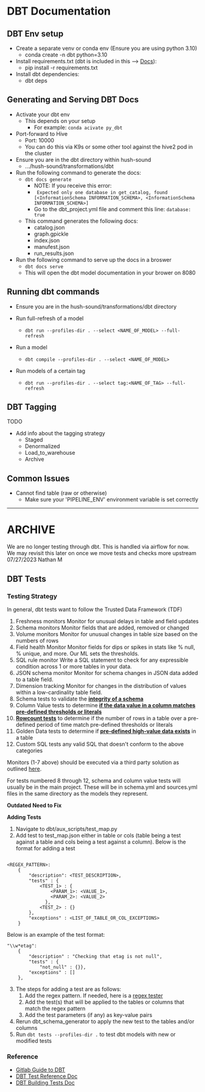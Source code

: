 # DBT Documentation
## DBT Env setup
- Create a separate venv or conda env (Ensure you are using python 3.10)
  - conda create -n dbt python=3.10
- Install requirements.txt (dbt is included in this --> [Docs](https://docs.getdbt.com/docs/core/pip-install)):
  - pip install -r requirements.txt
- Install dbt dependencies:
  - dbt deps


## Generating and Serving DBT Docs
- Activate your dbt env
  - This depends on your setup
    - For example: ```conda acivate py_dbt```
- Port-forward to Hive
  - Port: 10000
  - You can do this via K9s or some other tool against the hive2 pod in the cluster
- Ensure you are in the dbt directory within hush-sound
  - .../hush-sound/transformations/dbt
- Run the following command to generate the docs:
  - ``` dbt docs generate ```
    - NOTE: If you receive this error:
    - ``` Expected only one database in get_catalog, found [<InformationSchema INFORMATION_SCHEMA>, <InformationSchema INFORMATION_SCHEMA>]```
    - Go to the dbt_project.yml file and comment this line: ```database: true```
  - This command generates the following docs:
    - catalog.json
    - graph.gpickle
    - index.json
    - manufest.json 
    - run_results.json
- Run the following command to serve up the docs in a broswer
  - ```dbt docs serve```
  - This will open the dbt model documentation in your brower on 8080

## Running dbt commands
- Ensure you are in the hush-sound/transformations/dbt directory

- Run full-refresh of a model
  - ```dbt run --profiles-dir . --select <NAME_OF_MODEL> --full-refresh```
- Run a model
  - ```dbt compile --profiles-dir . --select <NAME_OF_MODEL>```
- Run models of a certain tag
  - ```dbt run --profiles-dir . --select tag:<NAME_OF_TAG> --full-refresh```


## DBT Tagging 

TODO 
- Add info about the tagging strategy
    - Staged
    - Denormalized
    - Load_to_warehouse
    - Archive

## Common Issues
- Cannot find table (raw or otherwise)
  - Make sure your 'PIPELINE_ENV' environment variable is set correctly
  



---
# ARCHIVE

We are no longer testing through dbt. This is handled via airflow for now. We may revisit this later on once we move tests and checks more upstream
07/27/2023 Nathan M
## DBT Tests
### Testing Strategy

In general, dbt tests want to follow the Trusted Data Framework (TDF)
1. Freshness monitors Monitor for unusual delays in table and field updates
2. Schema monitors Monitor fields that are added, removed or changed
3. Volume monitors Monitor for unusual changes in table size based on the numbers of rows
4. Field health Monitor Monitor fields for dips or spikes in stats like % null, % unique, and more. Our ML sets the thresholds.
5. SQL rule monitor Write a SQL statement to check for any expressible condition across 1 or more tables in your data.
6. JSON schema monitor Monitor for schema changes in JSON data added to a table field.
7. Dimension tracking Monitor for changes in the distribution of values within a low-cardinality table field.
8. Schema tests to validate the <ins>**integrity of a schema**</ins>
9. Column Value tests to determine <ins>**if the data value in a column matches pre-defined thresholds or literals**</ins>
10. <ins>**Rowcount tests**</ins> to determine if the number of rows in a table over a pre-defined period of time match pre-defined thresholds or literals
11. Golden Data tests to determine if <ins>**pre-defined high-value data exists**</ins> in a table
12. Custom SQL tests any valid SQL that doesn't conform to the above categories


Monitors (1-7 above) should be executed via a third party solution as outlined [here](https://about.gitlab.com/handbook/business-technology/data-team/platform/dbt-guide/#trusted-data-framework).

For tests numbered 8 through 12, schema and column value tests will usually be in the main project. These will be in schema.yml and sources.yml files in the same directory as the models they represent.


**Outdated Need to Fix**

**Adding Tests**
1. Navigate to dbt/aux_scripts/test_map.py
2. Add test to test_map.json either in table or cols (table being a test against a table and cols being a test against a column). Below is the format for adding a test

```

<REGEX_PATTERN>:
    {
        "description": <TEST_DESCRIPTION>,
        "tests" : {
            <TEST_1> : {
                <PARAM_1>: <VALUE_1>,
                <PARAM_2>: <VALUE_2>
              },
            <TEST_2> : {}
        },
        "exceptions" : <LIST_OF_TABLE_OR_COL_EXCEPTIONS>
    }
```
Below is an example of the test format:
```
"\\w*etag": 
    {
        "description" : "Checking that etag is not null",
        "tests" : {
            "not_null" : {}},
        "exceptions" : []
    },
```


3. The steps for adding a test are as follows:
    1. Add the regex pattern. If needed, here is a [regex tester](https://regex101.com/)
    2. Add the test(s) that will be applied to the tables or columns that match the regex pattern
    3. Add the test parameters (if any) as key-value pairs 
4. Rerun dbt_schema_generator to apply the new test to the tables and/or columns
5. Run ``` dbt tests --profiles-dir . ``` to test dbt models with new or modified tests



### Reference
- [Gitlab Guide to DBT](https://about.gitlab.com/handbook/business-technology/data-team/platform/dbt-guide)
- [DBT Test Reference Doc](https://docs.getdbt.com/reference/resource-properties/tests)
- [DBT Building Tests Doc](https://docs.getdbt.com/docs/build/tests)


